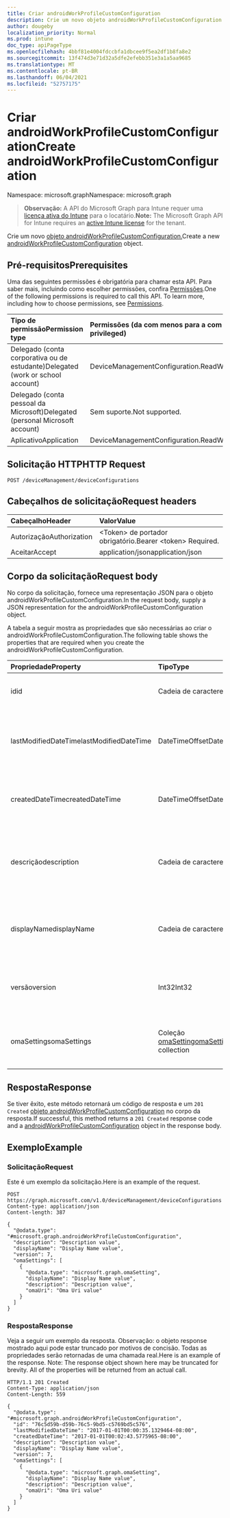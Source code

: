 ```yaml
---
title: Criar androidWorkProfileCustomConfiguration
description: Crie um novo objeto androidWorkProfileCustomConfiguration.
author: dougeby
localization_priority: Normal
ms.prod: intune
doc_type: apiPageType
ms.openlocfilehash: 4bbf81e4004fdccbfa1dbcee9f5ea2df1b8fa8e2
ms.sourcegitcommit: 13f474d3e71d32a5dfe2efebb351e3a1a5aa9685
ms.translationtype: MT
ms.contentlocale: pt-BR
ms.lasthandoff: 06/04/2021
ms.locfileid: "52757175"
---
```

# <a name="create-androidworkprofilecustomconfiguration"></a><span data-ttu-id="951d3-103">Criar androidWorkProfileCustomConfiguration</span><span class="sxs-lookup"><span data-stu-id="951d3-103">Create androidWorkProfileCustomConfiguration</span></span>

<span data-ttu-id="951d3-104">Namespace: microsoft.graph</span><span class="sxs-lookup"><span data-stu-id="951d3-104">Namespace: microsoft.graph</span></span>

> <span data-ttu-id="951d3-105">**Observação:** A API do Microsoft Graph para Intune requer uma [licença ativa do Intune](https://go.microsoft.com/fwlink/?linkid=839381) para o locatário.</span><span class="sxs-lookup"><span data-stu-id="951d3-105">**Note:** The Microsoft Graph API for Intune requires an [active Intune license](https://go.microsoft.com/fwlink/?linkid=839381) for the tenant.</span></span>

<span data-ttu-id="951d3-106">Crie um novo [objeto androidWorkProfileCustomConfiguration.](../resources/intune-deviceconfig-androidworkprofilecustomconfiguration.md)</span><span class="sxs-lookup"><span data-stu-id="951d3-106">Create a new [androidWorkProfileCustomConfiguration](../resources/intune-deviceconfig-androidworkprofilecustomconfiguration.md) object.</span></span>

## <a name="prerequisites"></a><span data-ttu-id="951d3-107">Pré-requisitos</span><span class="sxs-lookup"><span data-stu-id="951d3-107">Prerequisites</span></span>
<span data-ttu-id="951d3-p101">Uma das seguintes permissões é obrigatória para chamar esta API. Para saber mais, incluindo como escolher permissões, confira [Permissões](/graph/permissions-reference).</span><span class="sxs-lookup"><span data-stu-id="951d3-p101">One of the following permissions is required to call this API. To learn more, including how to choose permissions, see [Permissions](/graph/permissions-reference).</span></span>

|<span data-ttu-id="951d3-110">Tipo de permissão</span><span class="sxs-lookup"><span data-stu-id="951d3-110">Permission type</span></span>|<span data-ttu-id="951d3-111">Permissões (da com menos para a com mais privilégios)</span><span class="sxs-lookup"><span data-stu-id="951d3-111">Permissions (from least to most privileged)</span></span>|
|:---|:---|
|<span data-ttu-id="951d3-112">Delegado (conta corporativa ou de estudante)</span><span class="sxs-lookup"><span data-stu-id="951d3-112">Delegated (work or school account)</span></span>|<span data-ttu-id="951d3-113">DeviceManagementConfiguration.ReadWrite.All</span><span class="sxs-lookup"><span data-stu-id="951d3-113">DeviceManagementConfiguration.ReadWrite.All</span></span>|
|<span data-ttu-id="951d3-114">Delegado (conta pessoal da Microsoft)</span><span class="sxs-lookup"><span data-stu-id="951d3-114">Delegated (personal Microsoft account)</span></span>|<span data-ttu-id="951d3-115">Sem suporte.</span><span class="sxs-lookup"><span data-stu-id="951d3-115">Not supported.</span></span>|
|<span data-ttu-id="951d3-116">Aplicativo</span><span class="sxs-lookup"><span data-stu-id="951d3-116">Application</span></span>|<span data-ttu-id="951d3-117">DeviceManagementConfiguration.ReadWrite.All</span><span class="sxs-lookup"><span data-stu-id="951d3-117">DeviceManagementConfiguration.ReadWrite.All</span></span>|

## <a name="http-request"></a><span data-ttu-id="951d3-118">Solicitação HTTP</span><span class="sxs-lookup"><span data-stu-id="951d3-118">HTTP Request</span></span>
<!-- {
  "blockType": "ignored"
}
-->
``` http
POST /deviceManagement/deviceConfigurations
```

## <a name="request-headers"></a><span data-ttu-id="951d3-119">Cabeçalhos de solicitação</span><span class="sxs-lookup"><span data-stu-id="951d3-119">Request headers</span></span>
|<span data-ttu-id="951d3-120">Cabeçalho</span><span class="sxs-lookup"><span data-stu-id="951d3-120">Header</span></span>|<span data-ttu-id="951d3-121">Valor</span><span class="sxs-lookup"><span data-stu-id="951d3-121">Value</span></span>|
|:---|:---|
|<span data-ttu-id="951d3-122">Autorização</span><span class="sxs-lookup"><span data-stu-id="951d3-122">Authorization</span></span>|<span data-ttu-id="951d3-123">&lt;Token&gt; de portador obrigatório.</span><span class="sxs-lookup"><span data-stu-id="951d3-123">Bearer &lt;token&gt; Required.</span></span>|
|<span data-ttu-id="951d3-124">Aceitar</span><span class="sxs-lookup"><span data-stu-id="951d3-124">Accept</span></span>|<span data-ttu-id="951d3-125">application/json</span><span class="sxs-lookup"><span data-stu-id="951d3-125">application/json</span></span>|

## <a name="request-body"></a><span data-ttu-id="951d3-126">Corpo da solicitação</span><span class="sxs-lookup"><span data-stu-id="951d3-126">Request body</span></span>
<span data-ttu-id="951d3-127">No corpo da solicitação, fornece uma representação JSON para o objeto androidWorkProfileCustomConfiguration.</span><span class="sxs-lookup"><span data-stu-id="951d3-127">In the request body, supply a JSON representation for the androidWorkProfileCustomConfiguration object.</span></span>

<span data-ttu-id="951d3-128">A tabela a seguir mostra as propriedades que são necessárias ao criar o androidWorkProfileCustomConfiguration.</span><span class="sxs-lookup"><span data-stu-id="951d3-128">The following table shows the properties that are required when you create the androidWorkProfileCustomConfiguration.</span></span>

|<span data-ttu-id="951d3-129">Propriedade</span><span class="sxs-lookup"><span data-stu-id="951d3-129">Property</span></span>|<span data-ttu-id="951d3-130">Tipo</span><span class="sxs-lookup"><span data-stu-id="951d3-130">Type</span></span>|<span data-ttu-id="951d3-131">Descrição</span><span class="sxs-lookup"><span data-stu-id="951d3-131">Description</span></span>|
|:---|:---|:---|
|<span data-ttu-id="951d3-132">id</span><span class="sxs-lookup"><span data-stu-id="951d3-132">id</span></span>|<span data-ttu-id="951d3-133">Cadeia de caracteres</span><span class="sxs-lookup"><span data-stu-id="951d3-133">String</span></span>|<span data-ttu-id="951d3-134">Chave da entidade.</span><span class="sxs-lookup"><span data-stu-id="951d3-134">Key of the entity.</span></span> <span data-ttu-id="951d3-135">Herdada de [deviceConfiguration](../resources/intune-deviceconfig-deviceconfiguration.md)</span><span class="sxs-lookup"><span data-stu-id="951d3-135">Inherited from [deviceConfiguration](../resources/intune-deviceconfig-deviceconfiguration.md)</span></span>|
|<span data-ttu-id="951d3-136">lastModifiedDateTime</span><span class="sxs-lookup"><span data-stu-id="951d3-136">lastModifiedDateTime</span></span>|<span data-ttu-id="951d3-137">DateTimeOffset</span><span class="sxs-lookup"><span data-stu-id="951d3-137">DateTimeOffset</span></span>|<span data-ttu-id="951d3-138">DateTime da última modificação do objeto.</span><span class="sxs-lookup"><span data-stu-id="951d3-138">DateTime the object was last modified.</span></span> <span data-ttu-id="951d3-139">Herdada de [deviceConfiguration](../resources/intune-deviceconfig-deviceconfiguration.md)</span><span class="sxs-lookup"><span data-stu-id="951d3-139">Inherited from [deviceConfiguration](../resources/intune-deviceconfig-deviceconfiguration.md)</span></span>|
|<span data-ttu-id="951d3-140">createdDateTime</span><span class="sxs-lookup"><span data-stu-id="951d3-140">createdDateTime</span></span>|<span data-ttu-id="951d3-141">DateTimeOffset</span><span class="sxs-lookup"><span data-stu-id="951d3-141">DateTimeOffset</span></span>|<span data-ttu-id="951d3-142">DateTime em que o objeto foi criado.</span><span class="sxs-lookup"><span data-stu-id="951d3-142">DateTime the object was created.</span></span> <span data-ttu-id="951d3-143">Herdada de [deviceConfiguration](../resources/intune-deviceconfig-deviceconfiguration.md)</span><span class="sxs-lookup"><span data-stu-id="951d3-143">Inherited from [deviceConfiguration](../resources/intune-deviceconfig-deviceconfiguration.md)</span></span>|
|<span data-ttu-id="951d3-144">descrição</span><span class="sxs-lookup"><span data-stu-id="951d3-144">description</span></span>|<span data-ttu-id="951d3-145">Cadeia de caracteres</span><span class="sxs-lookup"><span data-stu-id="951d3-145">String</span></span>|<span data-ttu-id="951d3-146">O administrador forneceu a descrição da Configuração do dispositivo.</span><span class="sxs-lookup"><span data-stu-id="951d3-146">Admin provided description of the Device Configuration.</span></span> <span data-ttu-id="951d3-147">Herdada de [deviceConfiguration](../resources/intune-deviceconfig-deviceconfiguration.md)</span><span class="sxs-lookup"><span data-stu-id="951d3-147">Inherited from [deviceConfiguration](../resources/intune-deviceconfig-deviceconfiguration.md)</span></span>|
|<span data-ttu-id="951d3-148">displayName</span><span class="sxs-lookup"><span data-stu-id="951d3-148">displayName</span></span>|<span data-ttu-id="951d3-149">Cadeia de caracteres</span><span class="sxs-lookup"><span data-stu-id="951d3-149">String</span></span>|<span data-ttu-id="951d3-150">O administrador forneceu o nome da Configuração do dispositivo.</span><span class="sxs-lookup"><span data-stu-id="951d3-150">Admin provided name of the device configuration.</span></span> <span data-ttu-id="951d3-151">Herdada de [deviceConfiguration](../resources/intune-deviceconfig-deviceconfiguration.md)</span><span class="sxs-lookup"><span data-stu-id="951d3-151">Inherited from [deviceConfiguration](../resources/intune-deviceconfig-deviceconfiguration.md)</span></span>|
|<span data-ttu-id="951d3-152">versão</span><span class="sxs-lookup"><span data-stu-id="951d3-152">version</span></span>|<span data-ttu-id="951d3-153">Int32</span><span class="sxs-lookup"><span data-stu-id="951d3-153">Int32</span></span>|<span data-ttu-id="951d3-154">Versão da configuração do dispositivo.</span><span class="sxs-lookup"><span data-stu-id="951d3-154">Version of the device configuration.</span></span> <span data-ttu-id="951d3-155">Herdada de [deviceConfiguration](../resources/intune-deviceconfig-deviceconfiguration.md)</span><span class="sxs-lookup"><span data-stu-id="951d3-155">Inherited from [deviceConfiguration](../resources/intune-deviceconfig-deviceconfiguration.md)</span></span>|
|<span data-ttu-id="951d3-156">omaSettings</span><span class="sxs-lookup"><span data-stu-id="951d3-156">omaSettings</span></span>|<span data-ttu-id="951d3-157">Coleção [omaSetting](../resources/intune-deviceconfig-omasetting.md)</span><span class="sxs-lookup"><span data-stu-id="951d3-157">[omaSetting](../resources/intune-deviceconfig-omasetting.md) collection</span></span>|<span data-ttu-id="951d3-158">Configurações OMA.</span><span class="sxs-lookup"><span data-stu-id="951d3-158">OMA settings.</span></span> <span data-ttu-id="951d3-159">Esta coleção pode conter um máximo de 500 elementos.</span><span class="sxs-lookup"><span data-stu-id="951d3-159">This collection can contain a maximum of 500 elements.</span></span>|



## <a name="response"></a><span data-ttu-id="951d3-160">Resposta</span><span class="sxs-lookup"><span data-stu-id="951d3-160">Response</span></span>
<span data-ttu-id="951d3-161">Se tiver êxito, este método retornará um código de resposta e um `201 Created` [objeto androidWorkProfileCustomConfiguration](../resources/intune-deviceconfig-androidworkprofilecustomconfiguration.md) no corpo da resposta.</span><span class="sxs-lookup"><span data-stu-id="951d3-161">If successful, this method returns a `201 Created` response code and a [androidWorkProfileCustomConfiguration](../resources/intune-deviceconfig-androidworkprofilecustomconfiguration.md) object in the response body.</span></span>

## <a name="example"></a><span data-ttu-id="951d3-162">Exemplo</span><span class="sxs-lookup"><span data-stu-id="951d3-162">Example</span></span>

### <a name="request"></a><span data-ttu-id="951d3-163">Solicitação</span><span class="sxs-lookup"><span data-stu-id="951d3-163">Request</span></span>
<span data-ttu-id="951d3-164">Este é um exemplo da solicitação.</span><span class="sxs-lookup"><span data-stu-id="951d3-164">Here is an example of the request.</span></span>
``` http
POST https://graph.microsoft.com/v1.0/deviceManagement/deviceConfigurations
Content-type: application/json
Content-length: 387

{
  "@odata.type": "#microsoft.graph.androidWorkProfileCustomConfiguration",
  "description": "Description value",
  "displayName": "Display Name value",
  "version": 7,
  "omaSettings": [
    {
      "@odata.type": "microsoft.graph.omaSetting",
      "displayName": "Display Name value",
      "description": "Description value",
      "omaUri": "Oma Uri value"
    }
  ]
}
```

### <a name="response"></a><span data-ttu-id="951d3-165">Resposta</span><span class="sxs-lookup"><span data-stu-id="951d3-165">Response</span></span>
<span data-ttu-id="951d3-p109">Veja a seguir um exemplo da resposta. Observação: o objeto response mostrado aqui pode estar truncado por motivos de concisão. Todas as propriedades serão retornadas de uma chamada real.</span><span class="sxs-lookup"><span data-stu-id="951d3-p109">Here is an example of the response. Note: The response object shown here may be truncated for brevity. All of the properties will be returned from an actual call.</span></span>
``` http
HTTP/1.1 201 Created
Content-Type: application/json
Content-Length: 559

{
  "@odata.type": "#microsoft.graph.androidWorkProfileCustomConfiguration",
  "id": "76c5d59b-d59b-76c5-9bd5-c5769bd5c576",
  "lastModifiedDateTime": "2017-01-01T00:00:35.1329464-08:00",
  "createdDateTime": "2017-01-01T00:02:43.5775965-08:00",
  "description": "Description value",
  "displayName": "Display Name value",
  "version": 7,
  "omaSettings": [
    {
      "@odata.type": "microsoft.graph.omaSetting",
      "displayName": "Display Name value",
      "description": "Description value",
      "omaUri": "Oma Uri value"
    }
  ]
}
```





